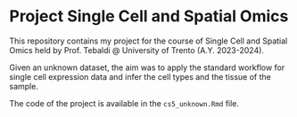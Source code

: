 # Project Single Cell and Spatial Omics
This repository contains my project for the course of Single Cell and Spatial Omics held by Prof. Tebaldi @ University of Trento (A.Y. 2023-2024).

Given an unknown dataset, the aim was to apply the standard workflow for single cell expression data and infer the cell types and the tissue of the sample.

The code of the project is available in the `cs5_unknown.Rmd` file.